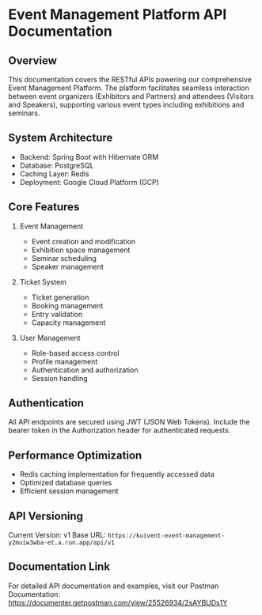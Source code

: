 # Event Management Platform API Documentation

## Overview
This documentation covers the RESTful APIs powering our comprehensive Event Management Platform. The platform facilitates seamless interaction between event organizers (Exhibitors and Partners) and attendees (Visitors and Speakers), supporting various event types including exhibitions and seminars.

## System Architecture
- Backend: Spring Boot with Hibernate ORM
- Database: PostgreSQL
- Caching Layer: Redis
- Deployment: Google Cloud Platform (GCP)

## Core Features
1. Event Management
   - Event creation and modification
   - Exhibition space management
   - Seminar scheduling
   - Speaker management

2. Ticket System
   - Ticket generation
   - Booking management
   - Entry validation
   - Capacity management

3. User Management
   - Role-based access control
   - Profile management
   - Authentication and authorization
   - Session handling

## Authentication
All API endpoints are secured using JWT (JSON Web Tokens). Include the bearer token in the Authorization header for authenticated requests.

## Performance Optimization
- Redis caching implementation for frequently accessed data
- Optimized database queries
- Efficient session management

## API Versioning
Current Version: v1
Base URL: `https://kuivent-event-management-y2muiw3wba-et.a.run.app/api/v1`

## Documentation Link
For detailed API documentation and examples, visit our Postman Documentation: https://documenter.getpostman.com/view/25526934/2sAYBUDs1Y 
